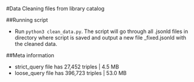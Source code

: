 #Data Cleaning files from library catalog

##Running script
* Run `python3 clean_data.py`. The script will go through all .jsonld files in directory where script is saved and output a new file <filename>_fixed.jsonld with the cleaned data.

##Meta information
* strict_query file has 27,452 triples | 4.5 MB
* loose_query file has 396,723 triples | 53.0 MB